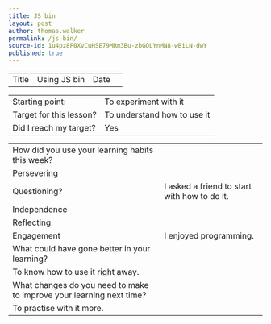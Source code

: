 ```yaml
---
title: JS bin
layout: post
author: thomas.walker
permalink: /js-bin/
source-id: 1u4pz8F0XvCuHSE79MRm3Bu-zbGQLYnMN8-wBiLN-dwY
published: true
---
```

<table>
  <tr>
    <td>Title</td>
    <td>Using JS bin</td>
    <td>Date</td>
    <td></td>
  </tr>
</table>


<table>
  <tr>
    <td>Starting point:</td>
    <td>To experiment with it</td>
  </tr>
  <tr>
    <td>Target for this lesson?</td>
    <td>To understand how to use it</td>
  </tr>
  <tr>
    <td>Did I reach my target? </td>
    <td>Yes</td>
  </tr>
</table>


<table>
  <tr>
    <td>How did you use your learning habits this week?</td>
    <td></td>
  </tr>
  <tr>
    <td>Persevering</td>
    <td></td>
  </tr>
  <tr>
    <td>Questioning?</td>
    <td> I asked a friend to start with how to do it.</td>
  </tr>
  <tr>
    <td>Independence</td>
    <td></td>
  </tr>
  <tr>
    <td>Reflecting</td>
    <td></td>
  </tr>
  <tr>
    <td>Engagement</td>
    <td>I enjoyed programming.</td>
  </tr>
  <tr>
    <td>What could have gone better in your learning?</td>
    <td></td>
  </tr>
  <tr>
    <td>To know how to use it right away.</td>
    <td></td>
  </tr>
  <tr>
    <td>What changes do you need to make to improve your learning next time?</td>
    <td></td>
  </tr>
  <tr>
    <td>To practise with it more.</td>
    <td></td>
  </tr>
</table>



